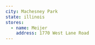 ```yaml
---
city: Machesney Park
state: illinois
stores:
  - name: Meijer
    address: 1770 West Lane Road
---
```

